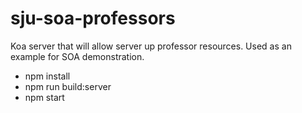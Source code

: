 # sju-soa-professors
Koa server that will allow server up professor resources.
Used as an example for SOA demonstration.
* npm install
* npm run build:server
* npm start
